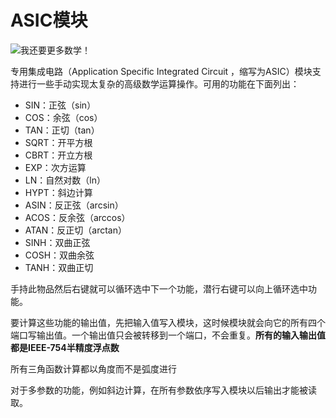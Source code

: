 # ASIC模块

![我还要更多数学！](item:tisadvanced:asic_module)

专用集成电路（Application Specific Integrated Circuit ，缩写为ASIC）模块支持进行一些手动实现太复杂的高级数学运算操作。可用的功能在下面列出：

- SIN：正弦（sin）
- COS：余弦（cos）
- TAN：正切（tan）
- SQRT：开平方根
- CBRT：开立方根
- EXP：次方运算
- LN：自然对数（ln）
- HYPT：斜边计算
- ASIN：反正弦（arcsin）
- ACOS：反余弦（arccos）
- ATAN：反正切（arctan）
- SINH：双曲正弦
- COSH：双曲余弦
- TANH：双曲正切

手持此物品然后右键就可以循环选中下一个功能，潜行右键可以向上循环选中功能。

要计算这些功能的输出值，先把输入值写入模块，这时候模块就会向它的所有四个端口写输出值。一个输出值只会被转移到一个端口，不会重复。**所有的输入输出值都是IEEE-754半精度浮点数**

所有三角函数计算都以角度而不是弧度进行

对于多参数的功能，例如斜边计算，在所有参数依序写入模块以后输出才能被读取。
